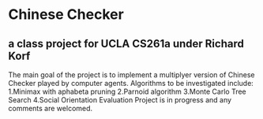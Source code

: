 Chinese Checker
=======
a class project for UCLA CS261a under Richard Korf
-----------
The main goal of the project is to implement a multiplyer version of Chinese Checker played by computer agents.
Algorithms to be investigated include:
1.Minimax with aphabeta pruning
2.Parnoid algorithm
3.Monte Carlo Tree Search
4.Social Orientation Evaluation
Project is in progress and any comments are welcomed.

